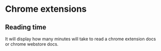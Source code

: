 # Chrome extensions

## Reading time
It will display how many minutes will take to read a chrome extension docs or 
chrome webstore docs.